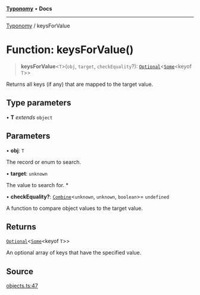 [**Typonomy**](../README.md) • **Docs**

***

[Typonomy](../globals.md) / keysForValue

# Function: keysForValue()

> **keysForValue**\<`T`\>(`obj`, `target`, `checkEquality`?): [`Optional`](../type-aliases/Optional.md)\<[`Some`](../type-aliases/Some.md)\<keyof `T`\>\>

Returns all keys (if any) that are mapped to the target value.

## Type parameters

• **T** *extends* `object`

## Parameters

• **obj**: `T`

The record or enum to search.

• **target**: `unknown`

The value to search for.
 *

• **checkEquality?**: [`Combine`](../type-aliases/Combine.md)\<`unknown`, `unknown`, `boolean`\>= `undefined`

A function to compare object values to the target value.

## Returns

[`Optional`](../type-aliases/Optional.md)\<[`Some`](../type-aliases/Some.md)\<keyof `T`\>\>

An optional array of keys that have the specified value.

## Source

[objects.ts:47](https://github.com/softcraft-development/typonomy/blob/1b8341dc287f5d4629e29cda9ae815b4e8592c92/src/objects.ts#L47)
